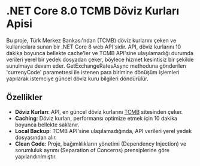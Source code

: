 # .NET Core 8.0 TCMB Döviz Kurları Apisi

Bu proje, Türk Merkez Bankası'ndan (TCMB) döviz kurlarını çeken ve kullanıcılara sunan bir .NET Core 8 web API'sidir. API, döviz kurlarını 10 dakika boyunca bellekte cache'ler ve TCMB API'sine ulaşılamadığı durumda verileri yerel bir yedek dosyadan çeker, böylece hizmet kesintisiz bir şekilde sunulmaya devam eder. GetExchangeRatesAsync methoduna gönderilen 'currenyCode' parametresi ile istenen para birimine dönüşüm işlemleri yapılarak istemciye güncel döviz kuru bilgileri döndürülür.

## Özellikler

- **Döviz Kurları**: API, en güncel döviz kurlarını [TCMB](https://www.tcmb.gov.tr/) sitesinden çeker.
- **Caching**: Döviz kurları, performansı optimize etmek için 10 dakika boyunca bellekte saklanır.
- **Local Backup**: TCMB API'sine ulaşılamadığında, API verileri yerel yedek dosyasından alır.
- **Clean Code**: Proje, bağımlılıkların yönetimi (Dependency Injection) ve sorumluluk ayrımı (Separation of Concerns) prensiplerine göre yapılandırılmıştır.
